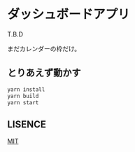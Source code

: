# ダッシュボードアプリ
T.B.D

まだカレンダーの枠だけ。

## とりあえず動かす

``` bash
yarn install
yarn build
yarn start
```

## LISENCE
[MIT](https://github.com/physical-eng/SimpleDashBoard/blob/master/LICENSE)
